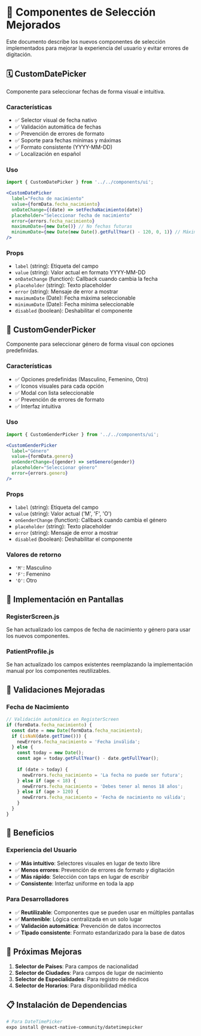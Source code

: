 # 📅 Componentes de Selección Mejorados

Este documento describe los nuevos componentes de selección implementados para mejorar la experiencia del usuario y evitar errores de digitación.

## 🗓️ CustomDatePicker

Componente para seleccionar fechas de forma visual e intuitiva.

### Características
- ✅ Selector visual de fecha nativo
- ✅ Validación automática de fechas
- ✅ Prevención de errores de formato
- ✅ Soporte para fechas mínimas y máximas
- ✅ Formato consistente (YYYY-MM-DD)
- ✅ Localización en español

### Uso
```jsx
import { CustomDatePicker } from '../../components/ui';

<CustomDatePicker
  label="Fecha de nacimiento"
  value={formData.fecha_nacimiento}
  onDateChange={(date) => setFechaNacimiento(date)}
  placeholder="Seleccionar fecha de nacimiento"
  error={errors.fecha_nacimiento}
  maximumDate={new Date()} // No fechas futuras
  minimumDate={new Date(new Date().getFullYear() - 120, 0, 1)} // Máximo 120 años atrás
/>
```

### Props
- `label` (string): Etiqueta del campo
- `value` (string): Valor actual en formato YYYY-MM-DD
- `onDateChange` (function): Callback cuando cambia la fecha
- `placeholder` (string): Texto placeholder
- `error` (string): Mensaje de error a mostrar
- `maximumDate` (Date): Fecha máxima seleccionable
- `minimumDate` (Date): Fecha mínima seleccionable
- `disabled` (boolean): Deshabilitar el componente

## 👤 CustomGenderPicker

Componente para seleccionar género de forma visual con opciones predefinidas.

### Características
- ✅ Opciones predefinidas (Masculino, Femenino, Otro)
- ✅ Iconos visuales para cada opción
- ✅ Modal con lista seleccionable
- ✅ Prevención de errores de formato
- ✅ Interfaz intuitiva

### Uso
```jsx
import { CustomGenderPicker } from '../../components/ui';

<CustomGenderPicker
  label="Género"
  value={formData.genero}
  onGenderChange={(gender) => setGenero(gender)}
  placeholder="Seleccionar género"
  error={errors.genero}
/>
```

### Props
- `label` (string): Etiqueta del campo
- `value` (string): Valor actual ('M', 'F', 'O')
- `onGenderChange` (function): Callback cuando cambia el género
- `placeholder` (string): Texto placeholder
- `error` (string): Mensaje de error a mostrar
- `disabled` (boolean): Deshabilitar el componente

### Valores de retorno
- `'M'`: Masculino
- `'F'`: Femenino
- `'O'`: Otro

## 🔧 Implementación en Pantallas

### RegisterScreen.js
Se han actualizado los campos de fecha de nacimiento y género para usar los nuevos componentes.

### PatientProfile.js
Se han actualizado los campos existentes reemplazando la implementación manual por los componentes reutilizables.

## 📱 Validaciones Mejoradas

### Fecha de Nacimiento
```javascript
// Validación automática en RegisterScreen
if (formData.fecha_nacimiento) {
  const date = new Date(formData.fecha_nacimiento);
  if (isNaN(date.getTime())) {
    newErrors.fecha_nacimiento = 'Fecha inválida';
  } else {
    const today = new Date();
    const age = today.getFullYear() - date.getFullYear();
    
    if (date > today) {
      newErrors.fecha_nacimiento = 'La fecha no puede ser futura';
    } else if (age < 18) {
      newErrors.fecha_nacimiento = 'Debes tener al menos 18 años';
    } else if (age > 120) {
      newErrors.fecha_nacimiento = 'Fecha de nacimiento no válida';
    }
  }
}
```

## 🎨 Beneficios

### Experiencia del Usuario
- ✅ **Más intuitivo**: Selectores visuales en lugar de texto libre
- ✅ **Menos errores**: Prevención de errores de formato y digitación
- ✅ **Más rápido**: Selección con taps en lugar de escribir
- ✅ **Consistente**: Interfaz uniforme en toda la app

### Para Desarrolladores
- ✅ **Reutilizable**: Componentes que se pueden usar en múltiples pantallas
- ✅ **Mantenible**: Lógica centralizada en un solo lugar
- ✅ **Validación automática**: Prevención de datos incorrectos
- ✅ **Tipado consistente**: Formato estandarizado para la base de datos

## 🚀 Próximas Mejoras

1. **Selector de Países**: Para campos de nacionalidad
2. **Selector de Ciudades**: Para campos de lugar de nacimiento
3. **Selector de Especialidades**: Para registro de médicos
4. **Selector de Horarios**: Para disponibilidad médica

## 📋 Instalación de Dependencias

```bash
# Para DateTimePicker
expo install @react-native-community/datetimepicker
```